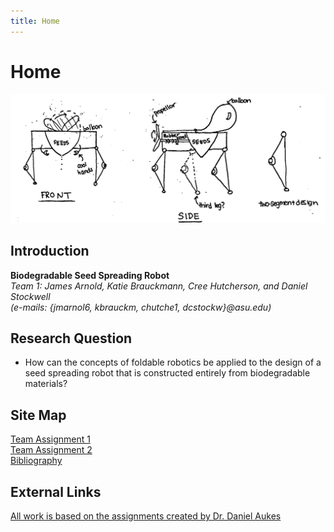 ```yaml
---
title: Home
---
```


# Home

![alt_text](images/roughSketch.png "Rough sketch of the design")

## Introduction

**Biodegradable Seed Spreading Robot**  
_Team 1: James Arnold, Katie Brauckmann, Cree Hutcherson, and Daniel Stockwell_   
_(e-mails: {jmarnol6, kbrauckm, chutche1, dcstockw}@asu.edu)_

## Research Question

* How can the concepts of foldable robotics be applied to the design of a seed spreading robot that is constructed entirely from biodegradable materials?

## Site Map

[Team Assignment 1](/assignment1)   
[Team Assignment 2](/assignment2)  
[Bibliography](/bibliography)

## External Links

[All work is based on the assignments created by Dr. Daniel Aukes](https://egr557.github.io/)
